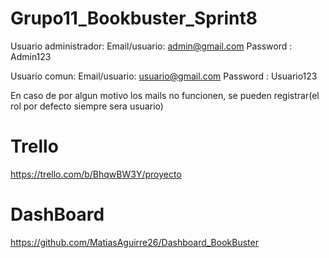 # Grupo11_Bookbuster_Sprint8

Usuario administrador: 
Email/usuario: admin@gmail.com
Password : Admin123

Usuario comun: 
Email/usuario: usuario@gmail.com
Password : Usuario123

En caso de por algun motivo los mails no funcionen, se pueden registrar(el rol por defecto siempre sera usuario)



# Trello
 https://trello.com/b/BhqwBW3Y/proyecto

# DashBoard 
https://github.com/MatiasAguirre26/Dashboard_BookBuster
